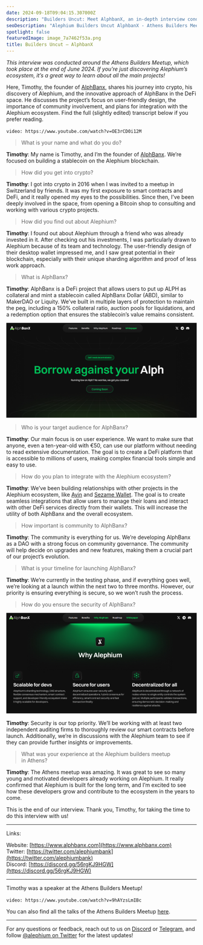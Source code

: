 ```yaml
---
date: 2024-09-18T09:04:15.307000Z
description: "Builders Uncut: Meet AlphbanX, an in-depth interview conducted around the Athens Builders Meetup showcasing innovative projects in the Alephium ecosystem."
seoDescription: "Alephium Builders Uncut AlphbanX - Athens Builders Meetup interview. In-depth developer showcase and ecosystem project spotlight."
spotlight: false
featuredImage: image_7a7462f53a.png
title: Builders Uncut — AlphbanX
---
```


_This interview was conducted around the Athens Builders Meetup, which took place at the end of June 2024. If you’re just discovering Alephium’s ecosystem, it’s a great way to learn about all the main projects!_

Here, Timothy, the founder of [AlphBanx](https://www.alphbanx.com/), shares his journey into crypto, his discovery of Alephium, and the innovative approach of AlphBanx in the DeFi space. He discusses the project’s focus on user-friendly design, the importance of community involvement, and plans for integration with the Alephium ecosystem. Find the full (slightly edited) transcript below if you prefer reading.

`video: https://www.youtube.com/watch?v=OE3rCD0i12M`

> What is your name and what do you do?

**Timothy**: My name is Timothy, and I’m the founder of [AlphBanx](https://www.alphbanx.com/). We’re focused on building a stablecoin on the Alephium blockchain.

> How did you get into crypto?

**Timothy**: I got into crypto in 2016 when I was invited to a meetup in Switzerland by friends. It was my first exposure to smart contracts and DeFi, and it really opened my eyes to the possibilities. Since then, I’ve been deeply involved in the space, from opening a Bitcoin shop to consulting and working with various crypto projects.

> How did you find out about Alephium?

**Timothy**: I found out about Alephium through a friend who was already invested in it. After checking out his investments, I was particularly drawn to Alephium because of its team and technology. The user-friendly design of their desktop wallet impressed me, and I saw great potential in their blockchain, especially with their unique sharding algorithm and proof of less work approach.

> What is AlphBanx?

**Timothy**: AlphBanx is a DeFi project that allows users to put up ALPH as collateral and mint a stablecoin called AlphBanx Dollar (ABD), similar to MakerDAO or Liquity. We’ve built in multiple layers of protection to maintain the peg, including a 150% collateral ratio, auction pools for liquidations, and a redemption option that ensures the stablecoin’s value remains consistent.

![](image_b50fca4534.png)

> Who is your target audience for AlphBanx?

**Timothy**: Our main focus is on user experience. We want to make sure that anyone, even a ten-year-old with €50, can use our platform without needing to read extensive documentation. The goal is to create a DeFi platform that is accessible to millions of users, making complex financial tools simple and easy to use.

> How do you plan to integrate with the Alephium ecosystem?

**Timothy**: We’ve been building relationships with other projects in the Alephium ecosystem, like [Ayin](http://ayin.app) and [Sezame Wallet](http://sezame.app). The goal is to create seamless integrations that allow users to manage their loans and interact with other DeFi services directly from their wallets. This will increase the utility of both AlphBanx and the overall ecosystem.

> How important is community to AlphBanx?

**Timothy**: The community is everything for us. We’re developing AlphBanx as a DAO with a strong focus on community governance. The community will help decide on upgrades and new features, making them a crucial part of our project’s evolution.

> What is your timeline for launching AlphBanx?

**Timothy**: We’re currently in the testing phase, and if everything goes well, we’re looking at a launch within the next two to three months. However, our priority is ensuring everything is secure, so we won’t rush the process.

> How do you ensure the security of AlphBanx?

![](image_46e6c21003.png)

**Timothy**: Security is our top priority. We’ll be working with at least two independent auditing firms to thoroughly review our smart contracts before launch. Additionally, we’re in discussions with the Alephium team to see if they can provide further insights or improvements.

> What was your experience at the Alephium builders meetup in Athens?

**Timothy**: The Athens meetup was amazing. It was great to see so many young and motivated developers already working on Alephium. It really confirmed that Alephium is built for the long term, and I’m excited to see how these developers grow and contribute to the ecosystem in the years to come.

This is the end of our interview. Thank you, Timothy, for taking the time to do this interview with us!

---

Links:

Website: [https://www.alphbanx.com](https://www.alphbanx.com)  
Twitter: [https://twitter.com/alephiumbank](https://twitter.com/alephiumbank)  
Discord: [https://discord.gg/56rgKJ9HGW](https://discord.gg/56rgKJ9HGW)

---

Timothy was a speaker at the Athens Builders Meetup!

`video: https://www.youtube.com/watch?v=9hAYzsLmIBc`

You can also find all the talks of the Athens Builders Meetup [here](/news/post/all-the-athens-meetup-presentations-f419195640ce).

---

For any questions or feedback, reach out to us on [Discord](/discord) or [Telegram](https://t.me/alephiumgroup), and follow [@alephium on Twitter](https://x.com/alephium) for the latest updates!
